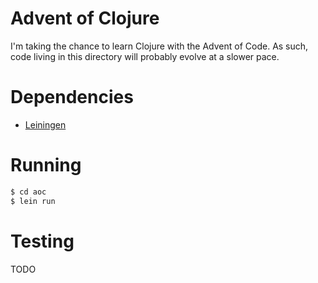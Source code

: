 Advent of Clojure
==================

I'm taking the chance to learn Clojure with the Advent of Code. As such, code living in this directory will probably evolve at a slower pace.

# Dependencies

- [Leiningen](https://github.com/technomancy/leiningen)

# Running

```clojure
$ cd aoc
$ lein run
```

# Testing

TODO
